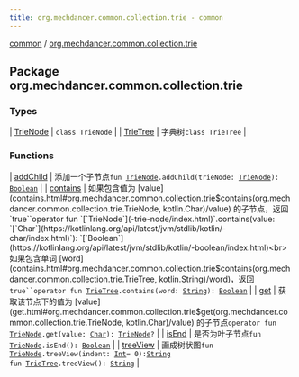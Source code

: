 ```yaml
---
title: org.mechdancer.common.collection.trie - common
---
```


[common](../index.html) / [org.mechdancer.common.collection.trie](./index.html)

## Package org.mechdancer.common.collection.trie

### Types

| [TrieNode](-trie-node/index.html) | `class TrieNode` |
| [TrieTree](-trie-tree/index.html) | 字典树`class TrieTree` |

### Functions

| [addChild](add-child.html) | 添加一个子节点`fun `[`TrieNode`](-trie-node/index.html)`.addChild(trieNode: `[`TrieNode`](-trie-node/index.html)`): `[`Boolean`](https://kotlinlang.org/api/latest/jvm/stdlib/kotlin/-boolean/index.html) |
| [contains](contains.html) | 如果包含值为 [value](contains.html#org.mechdancer.common.collection.trie$contains(org.mechdancer.common.collection.trie.TrieNode, kotlin.Char)/value) 的子节点，返回 `true``operator fun `[`TrieNode`](-trie-node/index.html)`.contains(value: `[`Char`](https://kotlinlang.org/api/latest/jvm/stdlib/kotlin/-char/index.html)`): `[`Boolean`](https://kotlinlang.org/api/latest/jvm/stdlib/kotlin/-boolean/index.html)<br>如果包含单词 [word](contains.html#org.mechdancer.common.collection.trie$contains(org.mechdancer.common.collection.trie.TrieTree, kotlin.String)/word)，返回 `true``operator fun `[`TrieTree`](-trie-tree/index.html)`.contains(word: `[`String`](https://kotlinlang.org/api/latest/jvm/stdlib/kotlin/-string/index.html)`): `[`Boolean`](https://kotlinlang.org/api/latest/jvm/stdlib/kotlin/-boolean/index.html) |
| [get](get.html) | 获取该节点下的值为 [value](get.html#org.mechdancer.common.collection.trie$get(org.mechdancer.common.collection.trie.TrieNode, kotlin.Char)/value) 的子节点`operator fun `[`TrieNode`](-trie-node/index.html)`.get(value: `[`Char`](https://kotlinlang.org/api/latest/jvm/stdlib/kotlin/-char/index.html)`): `[`TrieNode`](-trie-node/index.html)`?` |
| [isEnd](is-end.html) | 是否为叶子节点`fun `[`TrieNode`](-trie-node/index.html)`.isEnd(): `[`Boolean`](https://kotlinlang.org/api/latest/jvm/stdlib/kotlin/-boolean/index.html) |
| [treeView](tree-view.html) | 画成树状图`fun `[`TrieNode`](-trie-node/index.html)`.treeView(indent: `[`Int`](https://kotlinlang.org/api/latest/jvm/stdlib/kotlin/-int/index.html)` = 0): `[`String`](https://kotlinlang.org/api/latest/jvm/stdlib/kotlin/-string/index.html)<br>`fun `[`TrieTree`](-trie-tree/index.html)`.treeView(): `[`String`](https://kotlinlang.org/api/latest/jvm/stdlib/kotlin/-string/index.html) |

